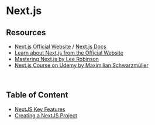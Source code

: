# Next.js

## Resources

- [Next.js Official Website](https://nextjs.org/) / [Next.js Docs](https://nextjs.org/docs)
- [Learn about Next.js from the Official Website](https://nextjs.org/learn/foundations/about-nextjs)
- [Mastering Next.js by Lee Robinson](https://masteringnextjs.com/)
- [Next.js Course on Udemy by Maximilian Schwarzmüller](https://www.udemy.com/course/nextjs-react-the-complete-guide/)

<br>

## Table of Content

<!-- ### Section 1 -->

- [NextJS Key Features](./nextjs-key-features.md)
- [Creating a NextJS Project](./create-nextjs.md)

<br>
